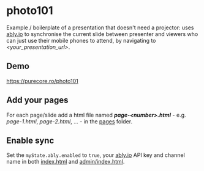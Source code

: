 # photo101
Example / boilerplate of a presentation that doesn't need a projector: uses [ably.io](https://ably.io) to synchronise the current slide between presenter and viewers who can just use their mobile phones to attend, by navigating to _<your_presentation_url>_.

## Demo
https://purecore.ro/photo101

## Add your pages
For each page/slide add a html file named **_page-&lt;number&gt;.html_** - e.g. _page-1.html_, _page-2.html_, ... - in the [pages](https://github.com/padurean/photo101/tree/master/pages) folder.

## Enable sync

Set the `myState.ably.enabled` to `true`, your [ably.io](https://ably.io) API key and channel name in both [index.html](https://github.com/padurean/photo101/blob/39505c378c00a95380edaf45438cfcfc2629baae/index.html#L44) and [admin/index.html](https://github.com/padurean/photo101/blob/39505c378c00a95380edaf45438cfcfc2629baae/admin/index.html#L47).
